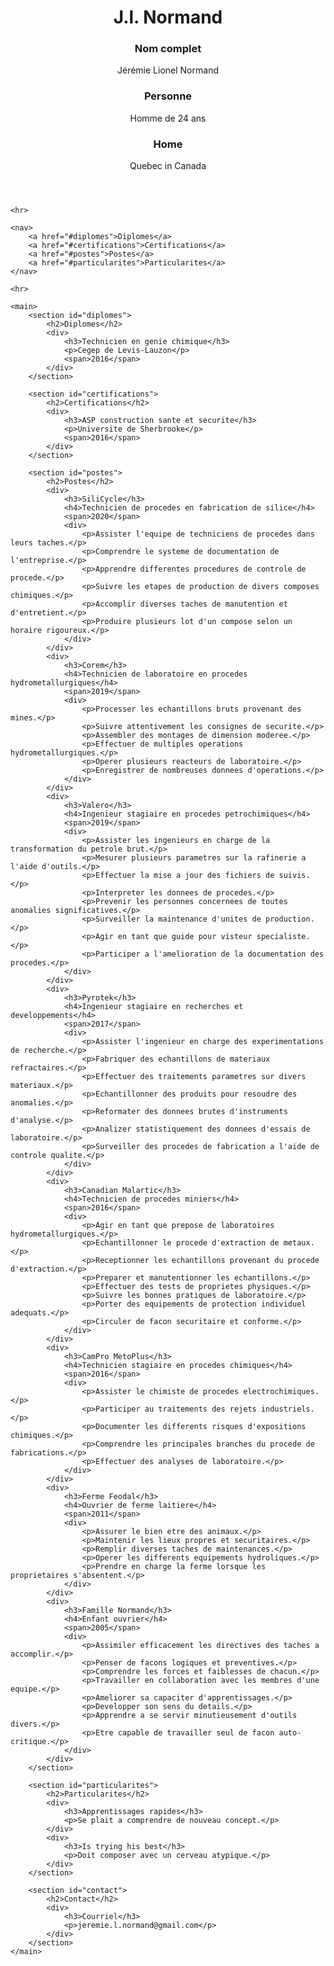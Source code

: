 <html lang="en">

<head>
	<meta name="author" content="J.L. Normand">
	<meta charset="UTF-8">
	<link rel="stylesheet" href="design.css">
	<title>J.l. Normand</title>
</head>

<body>
	<header>
		<h1>J.l. Normand</h1>
		<div>
			<h3>Nom complet</h3>
			<p>Jérémie Lionel Normand</p>
		</div>
		<div>
			<h3>Personne</h3>
			<p>Homme de 24 ans</p>
		</div>
		<div>
			<h3>Home</h3>
			<p>Quebec in Canada</p>
		</div>
	</header>

	<hr>

	<nav>
		<a href="#diplomes">Diplomes</a>
		<a href="#certifications">Certifications</a>
		<a href="#postes">Postes</a>
		<a href="#particularites">Particularites</a>
	</nav>

	<hr>

	<main>
		<section id="diplomes">
			<h2>Diplomes</h2>
			<div>
				<h3>Technicien en genie chimique</h3>
				<p>Cegep de Levis-Lauzon</p>
				<span>2016</span>
			</div>
		</section>

		<section id="certifications">
			<h2>Certifications</h2>
			<div>
				<h3>ASP construction sante et securite</h3>
				<p>Universite de Sherbrooke</p>
				<span>2016</span>
			</div>
		</section>

		<section id="postes">
			<h2>Postes</h2>
			<div>
				<h3>SiliCycle</h3>
				<h4>Technicien de procedes en fabrication de silice</h4>
				<span>2020</span>
				<div>
					<p>Assister l'equipe de techniciens de procedes dans leurs taches.</p>
					<p>Comprendre le systeme de documentation de l'entreprise.</p>
					<p>Apprendre differentes procedures de controle de procede.</p>
					<p>Suivre les etapes de production de divers composes chimiques.</p>
					<p>Accomplir diverses taches de manutention et d'entretient.</p>
					<p>Produire plusieurs lot d'un compose selon un horaire rigoureux.</p>
				</div>
			</div>
			<div>
				<h3>Corem</h3>
				<h4>Technicien de laboratoire en procedes hydrometallurgiques</h4>
				<span>2019</span>
				<div>
					<p>Processer les echantillons bruts provenant des mines.</p>
					<p>Suivre attentivement les consignes de securite.</p>
					<p>Assembler des montages de dimension moderee.</p>
					<p>Effectuer de multiples operations hydrometallurgiques.</p>
					<p>Operer plusieurs reacteurs de laboratoire.</p>
					<p>Enregistrer de nombreuses donnees d'operations.</p>
				</div>
			</div>
			<div>
				<h3>Valero</h3>
				<h4>Ingenieur stagiaire en procedes petrochimiques</h4>
				<span>2019</span>
				<div>
					<p>Assister les ingenieurs en charge de la transformation du petrole brut.</p>
					<p>Mesurer plusieurs parametres sur la rafinerie a l'aide d'outils.</p>
					<p>Effectuer la mise a jour des fichiers de suivis.</p>
					<p>Interpreter les donnees de procedes.</p>
					<p>Prevenir les personnes concernees de toutes anomalies significatives.</p>
					<p>Surveiller la maintenance d'unites de production.</p>
					<p>Agir en tant que guide pour visteur specialiste.</p>
					<p>Participer a l'amelioration de la documentation des procedes.</p>
				</div>
			</div>
			<div>
				<h3>Pyrotek</h3>
				<h4>Ingenieur stagiaire en recherches et developpements</h4>
				<span>2017</span>
				<div>
					<p>Assister l'ingenieur en charge des experimentations de recherche.</p>
					<p>Fabriquer des echantillons de materiaux refractaires.</p>
					<p>Effectuer des traitements parametres sur divers materiaux.</p>
					<p>Echantillonner des produits pour resoudre des anomalies.</p>
					<p>Reformater des donnees brutes d'instruments d'analyse.</p>
					<p>Analizer statistiquement des donnees d'essais de laboratoire.</p>
					<p>Surveiller des procedes de fabrication a l'aide de controle qualite.</p>
				</div>
			</div>
			<div>
				<h3>Canadian Malartic</h3>
				<h4>Technicien de procedes miniers</h4>
				<span>2016</span>
				<div>
					<p>Agir en tant que prepose de laboratoires hydrometallurgiques.</p>
					<p>Echantillonner le procede d'extraction de metaux.</p>
					<p>Receptionner les echantillons provenant du procede d'extraction.</p>
					<p>Preparer et manutentionner les echantillons.</p>
					<p>Effectuer des tests de proprietes physiques.</p>
					<p>Suivre les bonnes pratiques de laboratoire.</p>
					<p>Porter des equipements de protection individuel adequats.</p>
					<p>Circuler de facon securitaire et conforme.</p>
				</div>
			</div>
			<div>
				<h3>CamPro MetoPlus</h3>
				<h4>Technicien stagiaire en procedes chimiques</h4>
				<span>2016</span>
				<div>
					<p>Assister le chimiste de procedes electrochimiques.</p>
					<p>Participer au traitements des rejets industriels.</p>
					<p>Documenter les differents risques d'expositions chimiques.</p>
					<p>Comprendre les principales branches du procede de fabrications.</p>
					<p>Effectuer des analyses de laboratoire.</p>
				</div>
			</div>
			<div>
				<h3>Ferme Feodal</h3>
				<h4>Ouvrier de ferme laitiere</h4>
				<span>2011</span>
				<div>
					<p>Assurer le bien etre des animaux.</p>
					<p>Maintenir les lieux propres et securitaires.</p>
					<p>Remplir diverses taches de maintenances.</p>
					<p>Operer les differents equipements hydroliques.</p>
					<p>Prendre en charge la ferme lorsque les proprietaires s'absentent.</p>
				</div>
			</div>
			<div>
				<h3>Famille Normand</h3>
				<h4>Enfant ouvrier</h4>
				<span>2005</span>
				<div>
					<p>Assimiler efficacement les directives des taches a accomplir.</p>
					<p>Penser de facons logiques et preventives.</p>
					<p>Comprendre les forces et faiblesses de chacun.</p>
					<p>Travailler en collaboration avec les membres d'une equipe.</p>
					<p>Ameliorer sa capaciter d'apprentissages.</p>
					<p>Developper son sens du details.</p>
					<p>Apprendre a se servir minutieusement d'outils divers.</p>
					<p>Etre capable de travailler seul de facon auto-critique.</p>
				</div>
			</div>
		</section>

		<section id="particularites">
			<h2>Particularites</h2>
			<div>
				<h3>Apprentissages rapides</h3>
				<p>Se plait a comprendre de nouveau concept.</p>
			</div>
			<div>
				<h3>Is trying his best</h3>
				<p>Doit composer avec un cerveau atypique.</p>
			</div>
		</section>

		<section id="contact">
			<h2>Contact</h2>
			<div>
				<h3>Courriel</h3>
				<p>jeremie.l.normand@gmail.com</p>
			</div>
		</section>
	</main>
</body>

</html>
